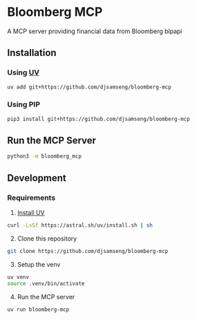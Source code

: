 # Bloomberg MCP

A MCP server providing financial data from Bloomberg blpapi

## Installation
### Using [UV](https://docs.astral.sh/uv/getting-started/installation/)
```bash
uv add git+https://github.com/djsamseng/bloomberg-mcp
```

### Using PIP
```bash
pip3 install git+https://github.com/djsamseng/bloomberg-mcp
```


## Run the MCP Server
```bash
python3 -m bloomberg_mcp
```


## Development
### Requirements
1. [Install UV](https://docs.astral.sh/uv/getting-started/installation/)
```bash
curl -LsSf https://astral.sh/uv/install.sh | sh
```
2. Clone this repository
```bash
git clone https://github.com/djsamseng/bloomberg-mcp
```
3. Setup the venv
```bash
uv venv
source .venv/bin/activate
```
4. Run the MCP server
```bash
uv run bloomberg-mcp
```

